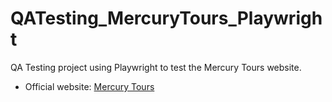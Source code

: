 # QATesting_MercuryTours_Playwright
QA Testing project using Playwright to test the Mercury Tours website.

- Official website: [Mercury Tours](https://demo.guru99.com/test/newtours/index.php)
